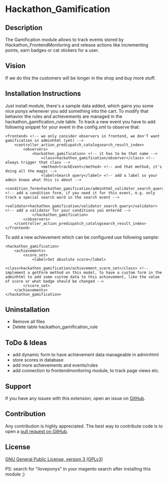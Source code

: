 Hackathon_Gamification
=========================

Description
-----------
The Gamification module allows to track events stored by Hackathon_FrontendMonitoring and release actions like incrementing points, earn badges or cat stickers for a user.

Vision
------
If we do this the customers will be longer in the shop and buy more stuff.

Installation Instructions
-------------------------
Just install module, there's a sample data added, which gains you some nice ponys whenever you add something into the cart.
To modify that behavior the rules and achievements are managed in the hackathon_gamification_rule table.
To track a new event you have to add following snippet for your event in the config.xml to observe that:

    <frontend> <!-- we only consider observers in frontend, we don'T want gamification in adminhtml (yet) -->
        <controller_action_predispatch_catalogsearch_result_index>
            <observers>
                <hackathon_gamification> <!-- it has to be that name -->
                    <class>hackathon_gamification/observer</class> <!-- always trigger that class -->
                    <method>trackEvent</method> <!-- and that method, it's doing all the magic -->
                    <label>Search query</label> <!-- add a label so your admin knows what this is about -->
                    <condition_form>hackathon_gamification/adminhtml_validator_search_query_form</condition_form> <!-- add a condition form, if you need it for this event, e.g. only track a special search word in the search event -->
                    <validator>hackathon_gamification/validator_search_query</validator> <!-- add a validator for your conditions you entered -->
                </hackathon_gamification>
            </observers>
        </controller_action_predispatch_catalogsearch_result_index>
    </frontend>

To add a new achievement which can be configured use following sample:

    <hackathon_gamification>
        <achievements>
            <score_set>
                <label>Set absolute score</label>
                <class>hackathon_gamification/achievement_score_set</class> <!-- implement a getForm method on this model, to have a custom form in the adminhtml to add some custom data to this achievement, like the value of score or what badge should be changed -->
            </score_set>
        </achievements>
    </hackathon_gamification>

Uninstallation
--------------
- Remove all files
- Delete table hackathon_gamification_rule

ToDo & Ideas
------------
- add dynamic form to have achievement data manageable in adminhtml
- store scores in database
- add more achievements and events/rules
- add connection to frontendmonitoring module, to track page views etc.

Support
-------
If you have any issues with this extension, open an issue on [GitHub](https://github.com/magento-hackathon/gamification/issues).

Contribution
------------
Any contribution is highly appreciated. The best way to contribute code is to open a [pull request on GitHub](https://help.github.com/articles/using-pull-requests).

License
-------
[GNU General Public License, version 3 (GPLv3)](http://opensource.org/licenses/gpl-3.0)

PS: search for "iloveponys" in your magento search after installing this module ;)